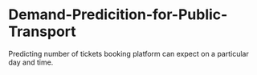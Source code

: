 # Demand-Predicition-for-Public-Transport
Predicting number of tickets booking platform can expect on a particular day and time.
